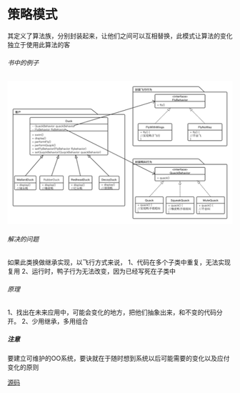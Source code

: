 # 策略模式
其定义了算法族，分别封装起来，让他们之间可以互相替换，此模式让算法的变化独立于使用此算法的客


###### 书中的例子
![strategy](./images/strategy.png)

###### 解决的问题
如果此类换做继承实现，以飞行方式来说，
1、代码在多个子类中重复，无法实现复用
2、运行时，鸭子行为无法改变，因为已经写死在子类中

###### 原理
1、找出在未来应用中，可能会变化的地方，把他们抽象出来，和不变的代码分开。
2、少用继承，多用组合

##### 注意
要建立可维护的OO系统，要诀就在于随时想到系统以后可能需要的变化以及应付变化的原则

[源码](https://github.com/cboy868/patterns)